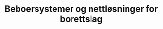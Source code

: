 ---
title: Beboersystemer og nettløsninger for borettslag
description:
  Utvikling og ledelse av et større prosjekt innen borettslag
categories:
  - software-development
  - ux
  - technology-management
technologies:
  - node.js
  - kubernetes
  - pulumi
customer: Boligbyggelag i Norge
dateFrom: 2019-01-01
dateTo: 2020-01-01
links:
  - name: Nettsiden
    url: https://oslojazz.no
---